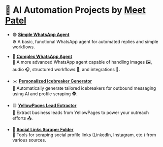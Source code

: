 # 🧠 AI Automation Projects by [Meet Patel](https://www.linkedin.com/in/meet-patel-90416b226/)

- 🟢 [**Simple WhatsApp Agent**](./Simple%20WhatsApp%20Agent.md)  
  ⚙️ A basic, functional WhatsApp agent for automated replies and simple workflows.

- 🔵 [**Complex WhatsApp Agent**](./Complex-whatsapp-agent.md)  
  🧩 A more advanced WhatsApp agent capable of handling images 🖼️, audio 🎧, structured workflows 🔄, and integrations 🔌.

- ✉️ [**Personalized Icebreaker Generator**](./Personalized%20Icebreaker%20Generator.md)  
  💬 Automatically generate tailored icebreakers for outbound messaging using AI and profile scraping 🕵️.

- 🟨 [**YellowPages Lead Extractor**](./Yellowpages-leads.md)  
  📇 Extract business leads from YellowPages to power your outreach efforts 📤.

- 🔗 [**Social Links Scraper Folder**](./social%20links%20scraper/)  
  🧲 Tools for scraping social profile links (LinkedIn, Instagram, etc.) from various sources.
